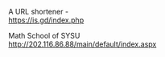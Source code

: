 A URL shortener -   
https://is.gd/index.php

Math School of SYSU  
http://202.116.86.88/main/default/index.aspx
